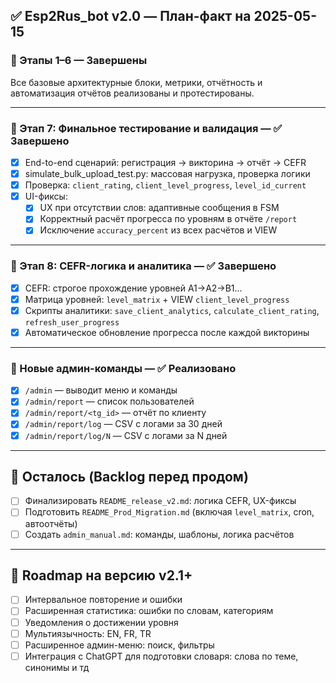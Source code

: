 ## ✅ Esp2Rus_bot v2.0 — План-факт на 2025-05-15

### 🔹 Этапы 1–6 — Завершены
Все базовые архитектурные блоки, метрики, отчётность и автоматизация отчётов реализованы и протестированы.

---

### 🔹 Этап 7: Финальное тестирование и валидация — ✅ Завершено
- [x] End-to-end сценарий: регистрация → викторина → отчёт → CEFR
- [x] simulate_bulk_upload_test.py: массовая нагрузка, проверка логики
- [x] Проверка: `client_rating`, `client_level_progress`, `level_id_current`
- [x] UI-фиксы:
  - [x] UX при отсутствии слов: адаптивные сообщения в FSM
  - [x] Корректный расчёт прогресса по уровням в отчёте `/report`
  - [x] Исключение `accuracy_percent` из всех расчётов и VIEW

---

### 🔹 Этап 8: CEFR-логика и аналитика — ✅ Завершено
- [x] CEFR: строгое прохождение уровней A1→A2→B1...
- [x] Матрица уровней: `level_matrix` + VIEW `client_level_progress`
- [x] Скрипты аналитики: `save_client_analytics`, `calculate_client_rating`, `refresh_user_progress`
- [x] Автоматическое обновление прогресса после каждой викторины

---

### 🔹 Новые админ-команды — ✅ Реализовано
- [x] `/admin` — выводит меню и команды
- [x] `/admin/report` — список пользователей
- [x] `/admin/report/<tg_id>` — отчёт по клиенту
- [x] `/admin/report/log` — CSV с логами за 30 дней
- [x] `/admin/report/log/N` — CSV с логами за N дней

---

## 📌 Осталось (Backlog перед продом)
- [ ] Финализировать `README_release_v2.md`: логика CEFR, UX-фиксы
- [ ] Подготовить `README_Prod_Migration.md` (включая `level_matrix`, cron, автоотчёты)
- [ ] Создать `admin_manual.md`: команды, шаблоны, логика расчётов

---

## 🧭 Roadmap на версию v2.1+
- [ ] Интервальное повторение и ошибки
- [ ] Расширенная статистика: ошибки по словам, категориям
- [ ] Уведомления о достижении уровня
- [ ] Мультиязычность: EN, FR, TR
- [ ] Расширенное админ-меню: поиск, фильтры
- [ ] Интеграция с ChatGPT для подготовки словаря: слова по теме, синонимы и тд